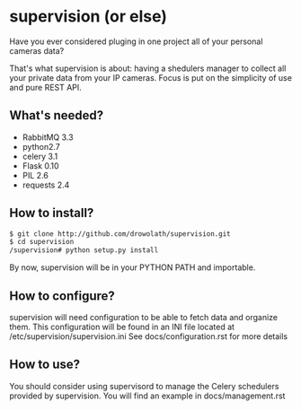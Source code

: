 # supervision (or else)

Have you ever considered pluging in one project all of your personal cameras data?

That's what supervision is about: having a shedulers manager to collect all your private data from your IP cameras.
Focus is put on the simplicity of use and pure REST API.

## What's needed?

* RabbitMQ 3.3
* python2.7
* celery 3.1
* Flask 0.10
* PIL 2.6
* requests 2.4

## How to install?

```bash
$ git clone http://github.com/drowolath/supervision.git
$ cd supervision
/supervision# python setup.py install
```

By now, supervision will be in your PYTHON PATH and importable.

## How to configure?

supervision will need configuration to be able to fetch data and organize them.
This configuration will be found in an INI file located at /etc/supervision/supervision.ini
See docs/configuration.rst for more details

## How to use?

You should consider using supervisord to manage the Celery schedulers provided by supervision.
You will find an example in docs/management.rst
